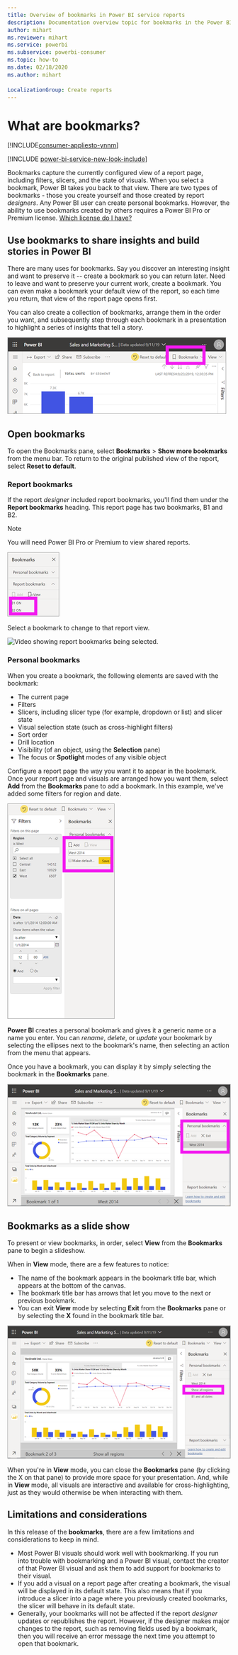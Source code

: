 ```yaml
---
title: Overview of bookmarks in Power BI service reports
description: Documentation overview topic for bookmarks in the Power BI service.
author: mihart
ms.reviewer: mihart
ms.service: powerbi
ms.subservice: powerbi-consumer
ms.topic: how-to
ms.date: 02/18/2020
ms.author: mihart

LocalizationGroup: Create reports
---
```

# What are bookmarks?

[!INCLUDE[consumer-appliesto-ynnm](../includes/consumer-appliesto-ynnm.md)]

[!INCLUDE [power-bi-service-new-look-include](../includes/power-bi-service-new-look-include.md)]

Bookmarks capture the currently configured view of a report page, including filters, slicers, and the state of visuals. When you select a bookmark, Power BI takes you back to that view. There are two types of bookmarks - those you create yourself and those created by report *designers*. Any Power BI user can create personal bookmarks. However, the ability to use bookmarks created by others requires a Power BI Pro or Premium license. [Which license do I have?](end-user-license.md)

## Use bookmarks to share insights and build stories in Power BI 
There are many uses for bookmarks. Say you discover an interesting insight and want to preserve it -- create a bookmark so you can return later. Need to leave and want to preserve your current work, create a bookmark. You can even make a bookmark your default view of the report, so each time you return, that view of the report page opens first. 

You can also create a collection of bookmarks, arrange them in the order you want, and subsequently step through each bookmark in a presentation to highlight a series of insights that tell a story.  

![Show Bookmarks Pane by selecting it from ribbon.](media/end-user-bookmarks/power-bi-select-bookmark.png)

## Open bookmarks
To open the Bookmarks pane, select **Bookmarks** > **Show more bookmarks** from the menu bar. To return to the original published view of the report, select **Reset to default**.

### Report bookmarks
If the report *designer* included report bookmarks, you'll find them under the **Report bookmarks** heading. This report page has two bookmarks, B1 and B2. 

> [!NOTE]
> You will need Power BI Pro or Premium to view shared reports. 

![Show Report bookmarks.](media/end-user-bookmarks/power-bi-report.png)

Select a bookmark to change to that report view. 

![Video showing report bookmarks being selected.](media/end-user-bookmarks/power-bi-bookmarks.gif)

### Personal bookmarks

When you create a bookmark, the following elements are saved with the bookmark:

* The current page
* Filters
* Slicers, including slicer type (for example, dropdown or list) and slicer state
* Visual selection state (such as cross-highlight filters)
* Sort order
* Drill location
* Visibility (of an object, using the **Selection** pane)
* The focus or **Spotlight** modes of any visible object

Configure a report page the way you want it to appear in the bookmark. Once your report page and visuals are arranged how you want them, select **Add** from the **Bookmarks** pane to add a bookmark. In this example, we've added some filters for region and date. 

![Add Personal bookmarks.](media/end-user-bookmarks/power-bi-bookmark-personal.png)

**Power BI** creates a personal bookmark and gives it a generic name or a name you enter. You can *rename*, *delete*, or *update* your bookmark by selecting the ellipses next to the bookmark's name, then selecting an action from the menu that appears.

Once you have a bookmark, you can display it by simply selecting the bookmark in the **Bookmarks** pane. 

![Add Personal bookmarks.](media/end-user-bookmarks/power-bi-bookmark-west.png)


<!--
## Arranging bookmarks
As you create bookmarks, you might find that the order in which you create them isn't necessarily the same order you'd like to present them to your audience. No problem, you can easily rearrange the order of bookmarks.

In the **Bookmarks** pane, simply drag-and-drop bookmarks to change their order, as shown in the following image. The yellow bar between bookmarks designates where the dragged bookmark will be placed.

![Change bookmark order by drag-and-drop](media/desktop-bookmarks/bookmarks_06.png)

The order of your bookmarks can become important when you use the **View** feature of bookmarks, as described in the next section. 

-->

## Bookmarks as a slide show
To present or view bookmarks, in order, select **View** from the **Bookmarks** pane to begin a slideshow.

When in **View** mode, there are a few features to notice:

- The name of the bookmark appears in the bookmark title bar, which appears at the bottom of the canvas.
- The bookmark title bar has arrows that let you move to the next or previous bookmark.
- You can exit **View** mode by selecting **Exit** from the **Bookmarks** pane or by selecting the **X** found in the bookmark title bar.

![Bookmark slide show](media/end-user-bookmarks/power-bi-slideshow.png)

When you're in **View** mode, you can close the **Bookmarks** pane (by clicking the X on that pane) to provide more space for your presentation. And, while in **View** mode, all visuals are interactive and available for cross-highlighting, just as they would otherwise be when interacting with them. 

<!--
## Visibility - using the Selection pane
With the release of bookmarks, the new **Selection** pane is also introduced. The **Selection** pane provides a list of all objects on the current page and allows you to select the object and specify whether a given object is visible. 

![Enable the Selection pane](media/desktop-bookmarks/bookmarks_08.png)

You can select an object using the **Selection** pane. Also, you can toggle whether the object is currently visible by clicking the eye icon to the right of the visual. 

![Selection pane](media/desktop-bookmarks/bookmarks_09.png)

When a bookmark is added, the visible status of each object is also saved based on its setting in the **Selection** pane. 

It's important to note that **slicers** continue to filter a report page, regardless of whether they are visible. As such, you can create many different bookmarks, with different slicer settings, and make a single report page appear very different (and highlight different insights) in various bookmarks.


## Bookmarks for shapes and images
You can also link shapes and images to bookmarks. With this feature, when you click on an object, it will show the bookmark associated with that object. This can be especially useful when working with buttons; you can learn more by reading the article about [using buttons in Power BI](../create-reports/desktop-buttons.md). 

To assign a bookmark to an object, select the object, then expand the **Action** section from the **Format Shape** pane, as shown in the following image.

![Add bookmark link to an object](media/desktop-bookmarks/bookmarks_10.png)

Once you turn the **Action** slider to **On** you can select whether the object is a back button, a bookmark, or a Q&A command. If you select bookmark, you can then select which of your bookmarks the object is linked to.

There are all sorts of interesting things you can do with object-linked bookmarking. You can create a visual table of contents on your report page, or you can provide different views (such as visual types) of the same information, just by clicking on an object.

When you are in editing mode you can use ctrl+click to follow the link, and when not in edit mode, simply click the object to follow the link. 


## Bookmark groups

Beginning with the August 2018 release of **Power BI Desktop**, you can create and use bookmark groups. A bookmark group is a collection of bookmarks that you specify, which can be shown and organized as a group. 

To create a bookmark group, hold down the CTRL key and select the bookmarks you want to include in the group, then click the ellipses beside any of the selected bookmarks, and select **Group** from the menu that appears.

![Create a bookmark group](media/desktop-bookmarks/bookmarks_15.png)

**Power BI Desktop** automatically names the group *Group 1*. Fortunately, you can just double-click on the name and rename it to whatever you want.

![Rename a bookmark group](media/desktop-bookmarks/bookmarks_16.png)

With any bookmark group, clicking on the bookmark group's name only expands or collapses the group of bookmarks, and does not represent a bookmark by itself. 

When using the **View** feature of bookmarks, the following applies:

* If the selected bookmark is in a group when you select **View** from bookmarks, only the bookmarks *in that group* are shown in the viewing session. 

* If the selected bookmark is not in a group, or is on the top level (such as the name of a bookmark group), then all bookmarks for the entire report are played, including bookmarks in any group. 

To ungroup bookmarks, just select any bookmark in a group, click the ellipses, and then select **Ungroup** from the menu that appears. 

![Ungroup a bookmark group](media/desktop-bookmarks/bookmarks_17.png)

Note that selecting **Ungroup** for any bookmark from a group takes all bookmarks out of the group (it deletes the group, but not the bookmarks themselves). So to remove a single bookmark from a group, you need to **Ungroup** any member from that group, which deletes the grouping, then select the members you want in the new group (using CTRL and clicking each bookmark), and select **Group** again. 
-->





## Limitations and considerations
In this release of the **bookmarks**, there are a few limitations and considerations to keep in mind.

* Most Power BI visuals should work well with bookmarking. If you run into trouble with bookmarking and a Power BI visual, contact the creator of that Power BI visual and ask them to add support for bookmarks to their visual.
* If you add a visual on a report page after creating a bookmark, the visual will be displayed in its default state. This also means that if you introduce a slicer into a page where you previously created bookmarks, the slicer will behave in its default state.
* Generally, your bookmarks will not be affected if the report *designer* updates or republishes the report. However, if the designer makes major changes to the report, such as removing fields used by a bookmark, then you will receive an error message the next time you attempt to open that bookmark. 

<!--
## Next steps
spotlight?
-->
